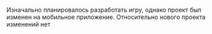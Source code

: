 Изначально планировалось разработать игру, однако проект был изменен на мобильное приложение. Относительно нового проекта изменений нет
